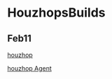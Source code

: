 # HouzhopsBuilds

## Feb11

[houzhop](https://github.com/HouzHop/HouzhopsBuilds/houzhop/feb11/houzhop-54b162b52a2b4daabff1fed0e6118e77-signed.apk)

[houzhop Agent](https://github.com/HouzHop/HouzhopsBuilds/houzhop/feb11/houzhopagent-a355432255ed423996bf814e7978c39b-signed.apk)
